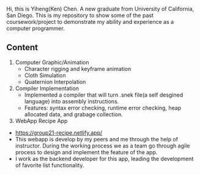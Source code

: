 Hi, this is Yiheng(Ken) Chen. A new graduate from University of California, San Diego. This is my repository to show some of the past coursework/project to demonstrate my ability and experience as a computer programmer.  

## Content
1. Computer Graphic/Animation
   - Character rigging and keyframe animation
   - Cloth Simulation
   - Quaternion Interpolation
2. Compiler Implementation
   - Implemented a compiler that will turn .snek file(a self desgined language) into assembly instructions.
   - Features: syntax error checking, runtime error checking, heap allocated data, and grabage collection. 
3. WebApp Recipe App
  - https://group21-recipe.netlify.app/
  - This webapp is develop by my peers and me through the help of instructor. During the working process we as a team go through agile process to design and implement the feature of the app.
  - I work as the backend developer for this app, leading the development of favorite list functionality. 

